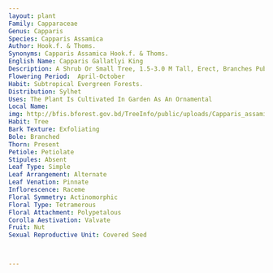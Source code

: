 ```yaml
---
layout: plant
Family: Capparaceae
Genus: Capparis
Species: Capparis Assamica
Author: Hook.f. & Thoms.
Synonyms: Capparis Assamica Hook.f. & Thoms.
English Name: Capparis Gallatlyi King
Description: A Shrub Or Small Tree, 1.5-3.0 M Tall, Erect, Branches Pubescent, Glabrescent, Stipular Thorn Small, Straight Or Slightly Recurved, Minute, 0.5-1.0 Mm Long, Often Absent, Shoots With Cataphylls At The Base, C 1 Mm Long. Leaves Petiolate, Petioles 5-9 Mm Long, Grooved Above, 12.5-24.0 Ã— 5-8 Cm, Elliptic, Oblong-lanceolate, Subcoriaceous, Glabrous, Pale Below, Attenuate To Cuneate At The Base, Apex Acute Or Abruptly Acuminate, Midrib Deeply Grooved, Lateral Nerves 8-12 Pairs, Sub-depressed With Distinct Reticulations.Flowers In Terminal Or Subterminal Racemes, 12-40 Cm Long, Pendent, Many-flowered, With Small Subulate Bracts, C 2 Mm Long, Rachis Slender, Glabrescent, Pedicels 1.5-2.0 Cm Long, Filiform, Puberulous. Sepals Subequal, 4-5 Ã— 1.5-1.8 Mm, Imbricate, Concave, Ovate-elliptic To Lanceolate, Sparsely Pubescent Outside. Petals 4-5 Ã— 1.5-2.0 Mm, White, Ovate Or Obovate-oblong, Subtruncate, Puberulous Along The Margin And Towards The Base. Stamens 16-24, Filaments Filiform, 8-10 Mm Long. Gynophore 6-12 Mm Long, Glabrous, Hardly Thickened In Fruits. Ovary C 1.5 Ã— 1.0 Mm, Ovoid Or Subglobose, Glabrous, Placentae 2, Few-ovuled. Fruit A Berry, Globose, Wrinkled, 8-10 Mm Across, Reddish-brown, Stipes C 2.5 Cm Long, Not Thickened. Seed Solitary.
Flowering Period:  April-October
Habit: Subtropical Evergreen Forests.
Distribution: Sylhet
Uses: The Plant Is Cultivated In Garden As An Ornamental
Local Name: 
img: http://bfis.bforest.gov.bd/TreeInfo/public/uploads/Capparis_assamica.jpg
Habit: Tree
Bark Texture: Exfoliating
Bole: Branched
Thorn: Present
Petiole: Petiolate
Stipules: Absent
Leaf Type: Simple
Leaf Arrangement: Alternate
Leaf Venation: Pinnate
Inflorescence: Raceme
Floral Symmetry: Actinomorphic
Floral Type: Tetramerous
Floral Attachment: Polypetalous
Corolla Aestivation: Valvate
Fruit: Nut
Sexual Reproductive Unit: Covered Seed



---
```



